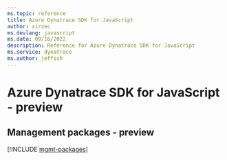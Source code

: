 ```yaml
---
ms.topic: reference
title: Azure Dynatrace SDK for JavaScript
author: xirzec
ms.devlang: javascript
ms.data: 09/16/2022
description: Reference for Azure Dynatrace SDK for JavaScript
ms.service: dynatrace
ms.author: jeffish
---
```

# Azure Dynatrace SDK for JavaScript - preview

## Management packages - preview
[!INCLUDE [mgmt-packages](dynatrace-mgmt-index.md)]